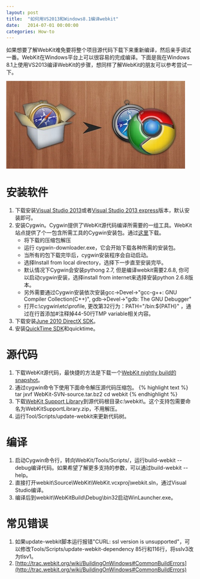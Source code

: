 ```yaml
---
layout: post
title:  "如何用VS2013和Windows8.1编译webkit"
date:   2014-07-01 00:00:00
categories: How-to
---
```


如果想要了解WebKit难免要将整个项目源代码下载下来重新编译，然后亲手调试一番。WebKit在Windows平台上可以很容易的完成编译。下面是我在Windows 8.1上使用VS2013编译WebKit的步骤，想同样了解WebKit的朋友可以参考尝试一下。

![webkit](/assets/images/posts/webkit.jpg)

<!--more-->

# 安装软件

1. 下载安装[Visual Studio 2013](http://www.microsoft.com/zh-cn/download/details.aspx?id=40763)或者[Visual Studio 2013 express](http://www.microsoft.com/zh-cn/download/details.aspx?id=40748)版本，默认安装即可。
2. 安装Cygwin。Cygwin提供了WebKit源代码编译所需要的一组工具。WebKit站点提供了个一包含所需工具的Cygwin安装包。通过[这里](http://svn.webkit.org/repository/webkit/trunk/Tools/CygwinDownloader/cygwin-downloader.zip)下载。
    + 将下载的压缩包解压
    + 运行 cygwin-downloader.exe，它会开始下载各种所需的安装包。
    + 当所有的包下载完毕后，cygwin安装程序会自动启动。
    + 选择Install from local directory，选择下一步直至安装完毕。
    + 默认情况下Cygwin会安装pythong 2.7, 但是编译webkit需要2.6.8, 你可以启动cygwin安装，选择install from internet来选择安装python 2.6.8版本。
    + 另外需要通过Cygwin安装依次安装gcc->Devel->"gcc-g++: GNU Compiler Collection(C++)", gdb->Devel->"gdb: The GNU Debugger"
    + 打开c:\cygwin\etc\profile, 更改第32行为：PATH="/bin:${PATH}" ，通过在行首添加#注释掉44-50行TMP variable相关内容。
3. 下载安装[June 2010 DirectX SDK](http://www.microsoft.com/en-us/download/details.aspx?id=6812)。
4. 安装[QuickTime SDK](http://developer.apple.com/quicktime/download/)和quicktime。

# 源代码

1. 下载WebKit源代码，最快捷的方法是下载一个[WebKit nightly build的snapshot](http://nightly.webkit.org/files/WebKit-SVN-source.tar.bz2)。
2. 通过cygwin命令下使用下面命令解压源代码压缩包。
{% highlight text %}
tar jxvf WebKit-SVN-source.tar.bz2
cd webkit
{% endhighlight %}
3. 下载[WebKit Support Library](http://developer.apple.com/opensource/internet/webkit_sptlib_agree.html)到源代码根目录c:\webkit\。这个支持包需要命名为WebKitSupportLibrary.zip，不用解压。
4. 运行Tool/Scripts/update-webkit来更新代码树。

# 编译

1. 启动Cygwin命令行，转向WebKit/Tools/Scripts/，运行build-webkit --debug编译代码。如果希望了解更多支持的参数，可以通过build-webkit --help。
2. 直接打开webkit\Source\WebKit\WebKit.vcxproj\webkit.sln，通过Visual Studio编译。
3. 编译后到webkit\WebKitBuild\Debug\bin32启动WinLauncher.exe。

# 常见错误

1. 如果update-webkit脚本运行报错"CURL: ssl version is unsupported"，可以修改Tools/Scripts/update-webkit-dependency 85行和116行，将sslv3改为tlsv1。
2. [http://trac.webkit.org/wiki/BuildingOnWindows#CommonBuildErrors](http://trac.webkit.org/wiki/BuildingOnWindows#CommonBuildErrors) 